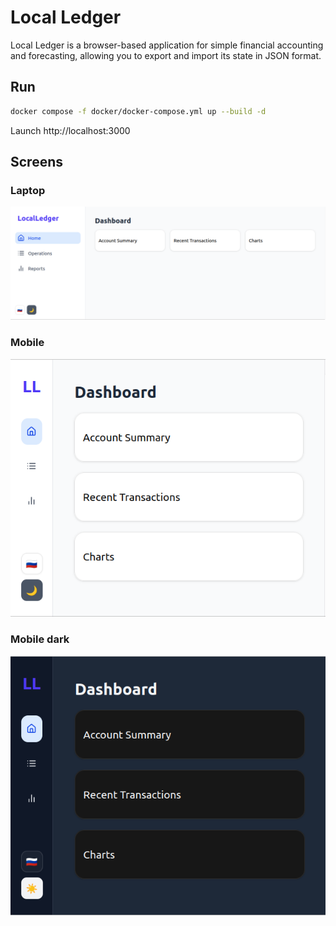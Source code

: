 # Local Ledger

Local Ledger is a browser-based application for simple financial accounting and forecasting, allowing you to export and import its state in JSON format.  

## Run

```bash
docker compose -f docker/docker-compose.yml up --build -d
```

 Launch http://localhost:3000

## Screens

### Laptop
![Main page](doc/screen-home.png "Title")

### Mobile
![Main page (mobile version)](doc/screen-nome-mob.png "Title")

### Mobile dark
![Main page (mobile version, dark)](doc/screen-nome-mob-dark.png "Title")